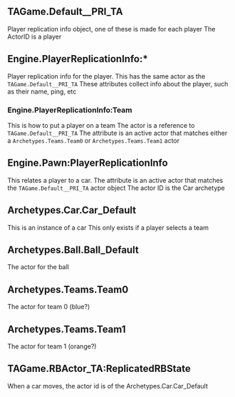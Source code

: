 ## TAGame.Default__PRI_TA
Player replication info object, one of these is made for each player
The ActorID is a player

## Engine.PlayerReplicationInfo:*
Player replication info for the player. This has the same actor as the `TAGame.Default__PRI_TA`
These attributes collect info about the player, such as their name, ping, etc

### Engine.PlayerReplicationInfo:Team
This is how to put a player on a team
The actor is a reference to `TAGame.Default__PRI_TA`
The attribute is an active actor that matches either a `Archetypes.Teams.Team0` or `Archetypes.Teams.Team1` actor

## Engine.Pawn:PlayerReplicationInfo
This relates a player to a car. The attribute is an active actor that matches the `TAGame.Default__PRI_TA` actor object
The actor ID is the Car archetype

## Archetypes.Car.Car_Default
This is an instance of a car
This only exists if a player selects a team

## Archetypes.Ball.Ball_Default
The actor for the ball

## Archetypes.Teams.Team0
The actor for team 0 (blue?)

## Archetypes.Teams.Team1
The actor for team 1 (orange?)

## TAGame.RBActor_TA:ReplicatedRBState
When a car moves, the actor id is of the Archetypes.Car.Car_Default